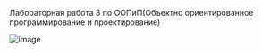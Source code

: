 Лабораторная работа 3 по ООПиП(Объектно ориентированное программирование и проектирование)

![image](https://github.com/SKY-LEO/OOP_1_3/assets/69394830/6f40897a-b00d-4e65-aa4b-2803ee272ab1)
